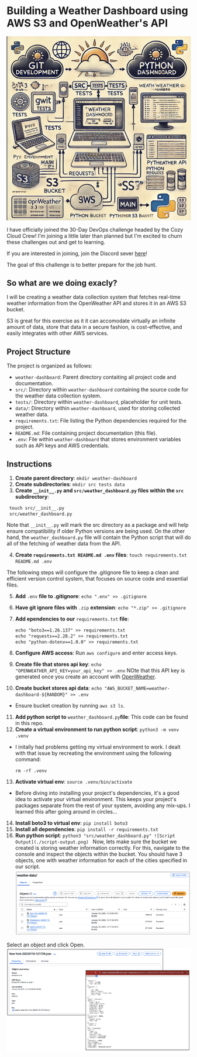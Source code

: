 # Building a Weather Dashboard using AWS S3 and OpenWeather's API


![Weather Dashboard Diagram](./diagram.png)

I have officially joined the 30-Day DevOps challenge headed by the Cozy Cloud Crew! I'm joining a little later than planned but I'm excited to churn these challenges out and get to learning. 

If you are interested in joining, join the Discord sever [here](https://lnkd.in/gjBFNSwJ)!

The goal of this challenge is to better prepare for the job hunt.

## So what are we doing exacly?
I will be creating a weather data collection system that fetches real-time weather information from the OpenWeather API and stores it in an AWS S3 bucket. 

S3 is great for this exercise as it it can accomodate virtually an infinite amount of data, store that data in a secure fashion, is cost-effective, and easily integrates with other AWS services. 


## Project Structure

The project is organized as follows:
- `weather-dashboard`: Parent directory contaiting all project code and documentation.
- `src/`: Directory within `weather-dashboard` containing the source code for the weather data collection system.
- `tests/`: Directory within `weather-dashboard`, placeholder for unit tests.
- `data/`: Directory within `weather-dashboard`, used for storing collected weather data.
- `requirements.txt`: File listing the Python dependencies required for the project.
- `README.md`: File containing project documentation (this file). 
- `.env`: File within `weather-dashboard` that stores environment variables such as API keys and AWS credentials.

## Instructions

1. **Create parent directory**: `mkdir weather-dashboard`
2. **Create subdirectories**: `mkdir src tests data`
3. **Create `__init__.py` and `src/weather_dashboard.py` files within the `src` subdirectory**: 
  ```
   touch src/__init__.py
   src/weather_dashboard.py
   ```
   

Note that `__init__.py` will mark the src directory as a package and will help ensure compatibility if older Python versions are being used. On the other hand, the `weather_dashboard.py` file will contain the Python script that will do all of the fetching of weather data from the API. 

4. **Create `requirements.txt README.md .env` files**: `touch requirements.txt README.md .env`

The following steps will configure the .gitignore file to keep a clean and efficient version control system, that focuses on source code and essential files.

5. **Add** `.env` **file to .gitignore**: `echo ".env" >> .gitignore`
6. **Have git ignore files with** `.zip` **extension**: `echo "*.zip" >> .gitignore`

7. **Add ependencies to our** `requirements.txt` **file**: 
      ```
   echo "boto3==1.26.137" >> requirements.txt
      echo "requests==2.28.2" >> requirements.txt
      echo "python-dotenv==1.0.0" >> requirements.txt
   ```
   
8. **Configure AWS access**: Run `aws configure` and enter access keys.
9. **Create file that stores api key**: `echo "OPENWEATHER_API_KEY=your_api_key" >> .env`
NOte that this API key is generated once you create an account with [OpenWeather](https://openweathermap.org/api). 
10. **Create bucket stores api data**: `echo "AWS_BUCKET_NAME=weather-dashboard-${RANDOM}" >> .env`
* Ensure bucket creation by running `aws s3 ls`.
11. **Add python script to** `weather_dashboard.py`**file**: This code can be found in this repo. 
12. **Create a virtual environment to run python script**: 
`python3 -m venv .venv`

* I initally had problems getting my virtual environment to work. I dealt with that issue by recreating the environment using the following command: 
    ```
   rm -rf .venv
   ```
 
13. **Activate virtual env**: `source .venv/bin/activate`
* Before diving into installing your project's dependencies, it's a good idea to activate your virtual environment. This keeps your project's packages separate from the rest of your system, avoiding any mix-ups. I learned this after going around in circles...
14. **Install boto3 to virtual env**: `pip install boto3`
15. **Install all dependencies**: `pip install -r requirements.txt`
16. **Run python script**: `python3 "src/weather_dashboard.py"
![Script Output](./script-output.png)
`
Now, lets make sure the bucket we created is storing weather information correctly. For this, navigate to the console and inspect the objects within the bucket. You should have 3 objects, one with weather information for each of the cities specified in our script. 
![Script Output](./objects.png)


Select an object and click Open. 
![Script Output](./cities-json.png)



   
   
   



